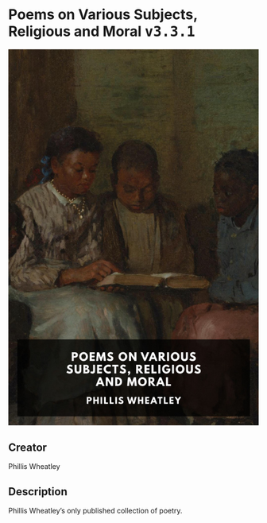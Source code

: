 
# Poems on Various Subjects, Religious and Moral <kbd>v3.3.1</kbd>

<center>
  <img src="./cover-1024.jpg"/>
</center>

## Creator
Phillis Wheatley

## Description
Phillis Wheatley’s only published collection of poetry.
